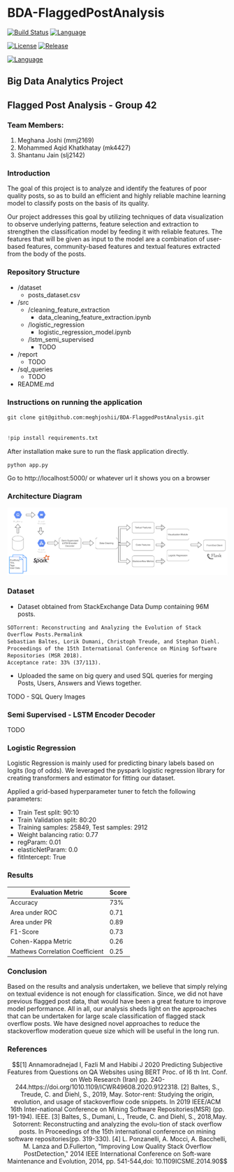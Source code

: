 # BDA-FlaggedPostAnalysis


 [![Build Status](https://travis-ci.org/github/BDA-FlaggedPostAnalysis.svg?branch=master)](https://travis-ci.org/github/BDA-FlaggedPostAnalysis)
[![Language](https://img.shields.io/badge/Python-14354C?style=plastic&colorB=68B7EB)]()


[![License](https://img.shields.io/github/license/vhesener/Closures.svg?style=plastic&colorB=68B7EB)]()
[![Release](https://img.shields.io/github/release/vhesener/Closures.svg?style=plastic&colorB=68B7EB)]()

[![Language](https://img.shields.io/badge/Google_Cloud-4285F4?style=for-the-badge&logo=google-cloud&logoColor=white)]()


## Big Data Analytics Project
## Flagged Post Analysis - Group 42

### Team Members:
1. Meghana Joshi (mmj2169)
2. Mohammed Aqid Khatkhatay (mk4427)
3. Shantanu Jain (slj2142)

### Introduction
The goal of this project is to analyze and identify the features of poor quality posts, so as to build an efficient and highly reliable machine learning model to classify posts on the basis of its quality.

Our project addresses this goal by utilizing techniques of data visualization to observe underlying patterns, feature selection and extraction to strengthen the classification model by feeding it with reliable features. The features that will be given as input to the model are a combination of user-based features, community-based features and textual features extracted from the body of the posts. 

### Repository Structure
- /dataset
    - posts_dataset.csv
- /src
    - /cleaning_feature_extraction
        - data_cleaning_feature_extraction.ipynb
    - /logistic_regression
        - logistic_regression_model.ipynb
    - /lstm_semi_supervised
        - TODO
- /report
    - TODO
- /sql_queries
    - TODO
- README.md


### Instructions on running the application

~~~
git clone git@github.com:meghjoshii/BDA-FlaggedPostAnalysis.git

~~~

~~~python

!pip install requirements.txt
~~~

After installation make sure to run the flask application directly.
~~~
python app.py
~~~

Go to http://localhost:5000/ or whatever url it shows you on a browser

### Architecture Diagram
![architecture.png](images/architecture.png)

### Dataset
- Dataset obtained from StackExchange Data Dump containing 96M posts. 
 ~~~
 SOTorrent: Reconstructing and Analyzing the Evolution of Stack Overflow Posts.Permalink
Sebastian Baltes, Lorik Dumani, Christoph Treude, and Stephan Diehl.
Proceedings of the 15th International Conference on Mining Software Repositories (MSR 2018).
Acceptance rate: 33% (37/113).
~~~

- Uploaded the same on big query and used SQL queries for merging Posts, Users, Answers and Views together.

TODO - SQL Query Images

### Semi Supervised - LSTM Encoder Decoder
TODO

### Logistic Regression
Logistic Regression is mainly used for predicting binary labels based on logits (log of odds). We leveraged the pyspark logistic regression library for creating transformers and estimator for fitting our dataset. 

Applied a grid-based hyperparameter tuner to fetch the following parameters:

- Train Test split: 90:10
- Train Validation split: 80:20
- Training samples: 25849, Test samples: 2912
- Weight balancing ratio: 0.77
- regParam: 0.01
- elasticNetParam: 0.0
- fitIntercept: True

### Results

| Evaluation Metric      | Score |
| ----------- | ----------- |
| Accuracy      | 73%       |
| Area under ROC   | 0.71        |
| Area under PR   | 0.89       |
| F1-Score   | 0.73       |
| Cohen-Kappa Metric   | 0.26        |
| Mathews Correlation Coefficient   | 0.25  |


### Conclusion
Based on the results and analysis undertaken, we believe that simply relying on textual evidence is not enough for classification. Since, we did not have previous flagged post data, that would have been a great feature to improve model performance. All in all, our analysis sheds light on the approaches that can be undertaken for large scale classification of flagged stack overflow posts. 
We have designed novel approaches to reduce the stackoverflow moderation queue size which will be useful in the long run.

### References
```math
[1]  Annamoradnejad   I,   Fazli   M   and   Habibi   J   2020 Predicting Subjective Features from Questions
on QA Websites using BERT
Proc. of I6 th Int.   Conf.   on   Web   Research   (Iran) 
pp.   240-244.https://doi.org/1010.1109/ICWR49608.2020.9122318.
[2]   Baltes, S., Treude, C. and Diehl, S., 2019, May. Sotor-rent:  Studying the origin, evolution,
and usage of stackoverflow code snippets.
In 2019 IEEE/ACM 16th Inter-national  Conference  on
Mining  Software  Repositories(MSR) (pp. 191-194). IEEE.
[3]  Baltes, S., Dumani, L., Treude, C. and Diehl, S., 2018,May.
Sotorrent: Reconstructing and analyzing the evolu-tion of stack overflow posts.
In Proceedings of the 15th international conference on mining software repositories(pp. 319-330).
[4]   L. Ponzanelli, A. Mocci, A. Bacchelli, M. Lanza and D.Fullerton, "Improving Low Quality Stack Overflow PostDetection,"
2014 IEEE International Conference on Soft-ware  Maintenance  and  Evolution,  2014,  pp.  541-544,doi: 10.1109ICSME.2014.90
```
